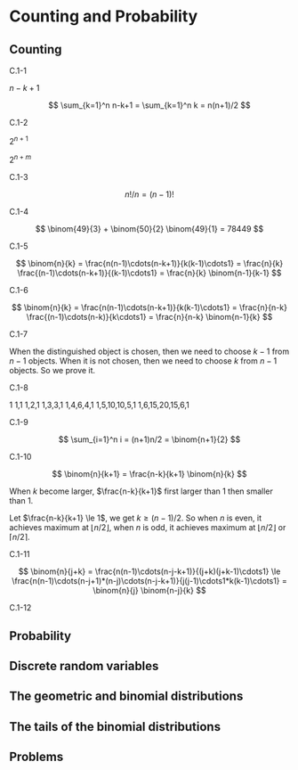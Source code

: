 # Counting and Probability

## Counting

C.1-1

$n-k+1$

$$
\sum_{k=1}^n n-k+1 = \sum_{k=1}^n k = n(n+1)/2
$$

C.1-2

$2^{n+1}$

$2^{n+m}$

C.1-3

$$
n!/n = (n-1)!
$$

C.1-4

$$
\binom{49}{3} + \binom{50}{2} \binom{49}{1} = 78449
$$

C.1-5

$$
\binom{n}{k} = \frac{n(n-1)\cdots(n-k+1)}{k(k-1)\cdots1} = \frac{n}{k} \frac{(n-1)\cdots(n-k+1)}{(k-1)\cdots1} = \frac{n}{k} \binom{n-1}{k-1}
$$

C.1-6

$$
\binom{n}{k} = \frac{n(n-1)\cdots(n-k+1)}{k(k-1)\cdots1} = \frac{n}{n-k} \frac{(n-1)\cdots(n-k)}{k\cdots1} = \frac{n}{n-k} \binom{n-1}{k}
$$

C.1-7

When the distinguished object is chosen, then we need to choose $k-1$ from $n-1$ objects. When it is not chosen, then we need to choose $k$ from $n-1$ objects. So we prove it.

C.1-8

1
1,1
1,2,1
1,3,3,1
1,4,6,4,1
1,5,10,10,5,1
1,6,15,20,15,6,1

C.1-9

$$
\sum_{i=1}^n i = (n+1)n/2 = \binom{n+1}{2}
$$

C.1-10

$$
\binom{n}{k+1} = \frac{n-k}{k+1} \binom{n}{k}
$$

When $k$ become larger, $\frac{n-k}{k+1}$ first larger than 1 then smaller than 1.

Let $\frac{n-k}{k+1} \le 1$, we get $k \ge (n-1)/2$. So when $n$ is even, it achieves maximum at $\lfloor n/2 \rfloor$, when $n$ is odd, it achieves maximum at $\lfloor n/2 \rfloor$ or $\lceil n/2 \rceil$.

C.1-11

$$
\binom{n}{j+k} = \frac{n(n-1)\cdots(n-j-k+1)}{(j+k)(j+k-1)\cdots1} \le \frac{n(n-1)\cdots(n-j+1)*(n-j)\cdots(n-j-k+1)}{j(j-1)\cdots1*k(k-1)\cdots1} = \binom{n}{j} \binom{n-j}{k}
$$

C.1-12




## Probability

## Discrete random variables

## The geometric and binomial distributions

## The tails of the binomial distributions

## Problems
